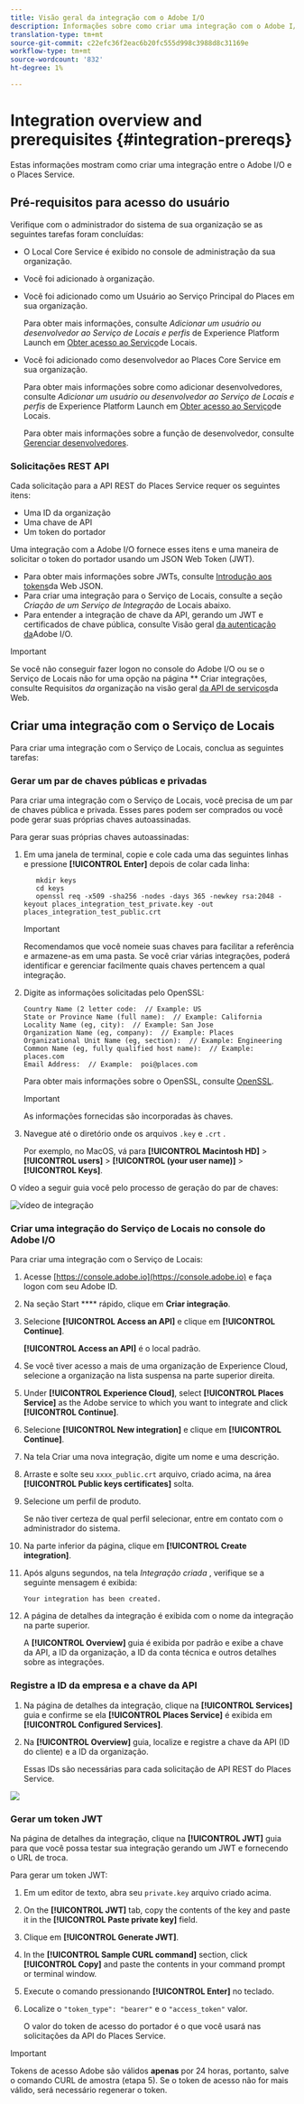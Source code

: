 ```yaml
---
title: Visão geral da integração com o Adobe I/O
description: Informações sobre como criar uma integração com o Adobe I/O.
translation-type: tm+mt
source-git-commit: c22efc36f2eac6b20fc555d998c3988d8c31169e
workflow-type: tm+mt
source-wordcount: '832'
ht-degree: 1%

---
```



# Integration overview and prerequisites {#integration-prereqs}

Estas informações mostram como criar uma integração entre o Adobe I/O e o Places Service.

## Pré-requisitos para acesso do usuário

Verifique com o administrador do sistema de sua organização se as seguintes tarefas foram concluídas:

* O Local Core Service é exibido no console de administração da sua organização.
* Você foi adicionado à organização.
* Você foi adicionado como um Usuário ao Serviço Principal do Places em sua organização.

   Para obter mais informações, consulte *Adicionar um usuário ou desenvolvedor ao Serviço de Locais e perfis* de Experience Platform Launch em [Obter acesso ao Serviço](/help/places-gain-access.md)de Locais.

* Você foi adicionado como desenvolvedor ao Places Core Service em sua organização.

   Para obter mais informações sobre como adicionar desenvolvedores, consulte *Adicionar um usuário ou desenvolvedor ao Serviço de Locais e perfis* de Experience Platform Launch em [Obter acesso ao Serviço](/help/places-gain-access.md)de Locais.

   Para obter mais informações sobre a função de desenvolvedor, consulte [Gerenciar desenvolvedores](https://helpx.adobe.com/br/enterprise/using/manage-developers.html).

### Solicitações REST API

Cada solicitação para a API REST do Places Service requer os seguintes itens:

* Uma ID da organização
* Uma chave de API
* Um token do portador

Uma integração com a Adobe I/O fornece esses itens e uma maneira de solicitar o token do portador usando um JSON Web Token (JWT).

* Para obter mais informações sobre JWTs, consulte [Introdução aos tokens](https://jwt.io/introduction/)da Web JSON.
* Para criar uma integração para o Serviço de Locais, consulte a seção *Criação de um Serviço de Integração* de Locais abaixo.
* Para entender a integração de chave da API, gerando um JWT e certificados de chave pública, consulte Visão geral [da autenticação da](https://www.adobe.io/apis/cloudplatform/console/authentication/gettingstarted.html)Adobe I/O.

>[!IMPORTANT]
>
>Se você não conseguir fazer logon no console do Adobe I/O ou se o Serviço de Locais não for uma opção na página ** Criar integrações, consulte Requisitos *da* organização na visão geral [da API de serviços](/help/web-service-api/places-web-services.md)da Web.

## Criar uma integração com o Serviço de Locais

Para criar uma integração com o Serviço de Locais, conclua as seguintes tarefas:

### Gerar um par de chaves públicas e privadas

Para criar uma integração com o Serviço de Locais, você precisa de um par de chaves pública e privada. Esses pares podem ser comprados ou você pode gerar suas próprias chaves autoassinadas.

Para gerar suas próprias chaves autoassinadas:

1. Em uma janela de terminal, copie e cole cada uma das seguintes linhas e pressione **[!UICONTROL Enter]** depois de colar cada linha:

   ```text
      mkdir keys
      cd keys
      openssl req -x509 -sha256 -nodes -days 365 -newkey rsa:2048 -keyout places_integration_test_private.key -out    places_integration_test_public.crt
   ```

   >[!IMPORTANT]
   >
   >Recomendamos que você nomeie suas chaves para facilitar a referência e armazene-as em uma pasta. Se você criar várias integrações, poderá identificar e gerenciar facilmente quais chaves pertencem a qual integração.

1. Digite as informações solicitadas pelo OpenSSL:

   ```text
   Country Name (2 letter code:  // Example: US
   State or Province Name (full name):  // Example: California
   Locality Name (eg, city):  // Example: San Jose
   Organization Name (eg, company):  // Example: Places
   Organizational Unit Name (eg, section):  // Example: Engineering
   Common Name (eg, fully qualified host name):  // Example: places.com
   Email Address:  // Example:  poi@places.com
   ```

   Para obter mais informações sobre o OpenSSL, consulte [OpenSSL](https://www.openssl.org/).

   >[!IMPORTANT]
   >
   >As informações fornecidas são incorporadas às chaves.

1. Navegue até o diretório onde os arquivos `.key` e `.crt` .

   Por exemplo, no MacOS, vá para **[!UICONTROL Macintosh HD]** > **[!UICONTROL users]** > **[!UICONTROL (your user name)]** > **[!UICONTROL Keys]**.

O vídeo a seguir guia você pelo processo de geração do par de chaves:

![vídeo de integração](/help/assets/places_integration_video.gif)

### Criar uma integração do Serviço de Locais no console do Adobe I/O

Para criar uma integração com o Serviço de Locais:

1. Acesse [https://console.adobe.io](https://console.adobe.io) e faça logon com seu Adobe ID.
1. Na seção Start **** rápido, clique em **Criar integração**.
1. Selecione **[!UICONTROL Access an API]** e clique em **[!UICONTROL Continue]**.

   **[!UICONTROL Access an API]** é o local padrão.

1. Se você tiver acesso a mais de uma organização de Experience Cloud, selecione a organização na lista suspensa na parte superior direita.
1. Under **[!UICONTROL Experience Cloud]**, select **[!UICONTROL Places Service]** as the Adobe service to which you want to integrate and click **[!UICONTROL Continue]**.
1. Selecione **[!UICONTROL New integration]** e clique em **[!UICONTROL Continue]**.
1. Na tela Criar uma nova integração, digite um nome e uma descrição.
1. Arraste e solte seu `xxxx_public.crt` arquivo, criado acima, na área **[!UICONTROL Public keys certificates]** solta.
1. Selecione um perfil de produto.

   Se não tiver certeza de qual perfil selecionar, entre em contato com o administrador do sistema.
1. Na parte inferior da página, clique em **[!UICONTROL Create integration]**.
1. Após alguns segundos, na tela *Integração criada* , verifique se a seguinte mensagem é exibida:

   `Your integration has been created.`

1. A página de detalhes da integração é exibida com o nome da integração na parte superior.

   A **[!UICONTROL Overview]** guia é exibida por padrão e exibe a chave da API, a ID da organização, a ID da conta técnica e outros detalhes sobre as integrações.

### Registre a ID da empresa e a chave da API

1. Na página de detalhes da integração, clique na **[!UICONTROL Services]** guia e confirme se ela **[!UICONTROL Places Service]** é exibida em **[!UICONTROL Configured Services]**.
1. Na **[!UICONTROL Overview]** guia, localize e registre a chave da API (ID do cliente) e a ID da organização.

   Essas IDs são necessárias para cada solicitação de API REST do Places Service.

![](/help/assets/places_orgid_api-key.png)

### Gerar um token JWT

Na página de detalhes da integração, clique na **[!UICONTROL JWT]** guia para que você possa testar sua integração gerando um JWT e fornecendo o URL de troca.

Para gerar um token JWT:

1. Em um editor de texto, abra seu `private.key` arquivo criado acima.
1. On the **[!UICONTROL JWT]** tab, copy the contents of the key and paste it in the **[!UICONTROL Paste private key]** field.
1. Clique em **[!UICONTROL Generate JWT]**.
1. In the **[!UICONTROL Sample CURL command]** section, click **[!UICONTROL Copy]** and paste the contents in your command prompt or terminal window.
1. Execute o comando pressionando **[!UICONTROL Enter]** no teclado.
1. Localize o `"token_type": "bearer"` e o `"access_token"` valor.

   O valor do token de acesso do portador é o que você usará nas solicitações da API do Places Service.

>[!IMPORTANT]
>
>Tokens de acesso Adobe são válidos **apenas** por 24 horas, portanto, salve o comando CURL de amostra (etapa 5). Se o token de acesso não for mais válido, será necessário regenerar o token.